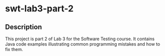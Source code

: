# swt-lab3-part-2

## Description
This project is part 2 of Lab 3 for the Software Testing course. It contains Java code examples illustrating common programming mistakes and how to fix them.

